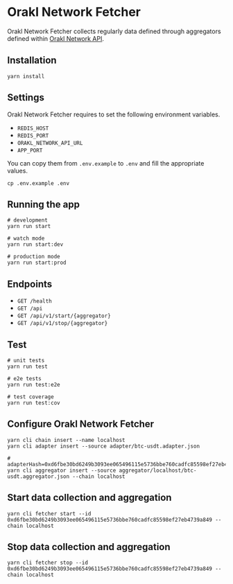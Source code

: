# Orakl Network Fetcher

Orakl Network Fetcher collects regularly data defined through aggregators defined within [Orakl Network API](https://github.com/Bisonai/orakl/tree/master/api).

## Installation

```shell
yarn install
```

## Settings

Orakl Network Fetcher requires to set the following environment variables.

- `REDIS_HOST`
- `REDIS_PORT`
- `ORAKL_NETWORK_API_URL`
- `APP_PORT`

You can copy them from `.env.example` to `.env` and fill the appropriate values.

```shell
cp .env.example .env
```

## Running the app

```shell
# development
yarn run start

# watch mode
yarn run start:dev

# production mode
yarn run start:prod
```

## Endpoints

- `GET /health`
- `GET /api`
- `GET /api/v1/start/{aggregator}`
- `GET /api/v1/stop/{aggregator}`

## Test

```shell
# unit tests
yarn run test

# e2e tests
yarn run test:e2e

# test coverage
yarn run test:cov
```

## Configure Orakl Network Fetcher

```shell
yarn cli chain insert --name localhost
yarn cli adapter insert --source adapter/btc-usdt.adapter.json

# adapterHash=0xd6fbe30bd6249b3093ee065496115e5736bbe760cadfc85598ef27eb4739a849
yarn cli aggregator insert --source aggregator/localhost/btc-usdt.aggregator.json --chain localhost
```

## Start data collection and aggregation

```shell
yarn cli fetcher start --id 0xd6fbe30bd6249b3093ee065496115e5736bbe760cadfc85598ef27eb4739a849 --chain localhost
```

## Stop data collection and aggregation

```shell
yarn cli fetcher stop --id 0xd6fbe30bd6249b3093ee065496115e5736bbe760cadfc85598ef27eb4739a849 --chain localhost
```
